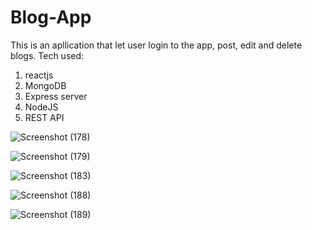 # Blog-App
This is an apllication that let user login to the app, post, edit and delete blogs.
Tech used:
1. reactjs
2. MongoDB
3. Express server
4. NodeJS
5. REST API



![Screenshot (178)](https://user-images.githubusercontent.com/73303787/175787714-5ff0afb2-a4ee-434f-8ddf-8b4a478f31b2.png)


![Screenshot (179)](https://user-images.githubusercontent.com/73303787/175787740-57ee0878-6482-49dd-92cf-29e879b31d57.png)


![Screenshot (183)](https://user-images.githubusercontent.com/73303787/175787820-0cd71af7-96b5-488c-8519-e7ec039c2694.png)


![Screenshot (188)](https://user-images.githubusercontent.com/73303787/175787975-59e9141d-4484-4a4d-b240-ae20ff7c6809.png)


![Screenshot (189)](https://user-images.githubusercontent.com/73303787/175788026-e88ef5ed-ab8c-4924-9949-df048fd4c8d0.png)
